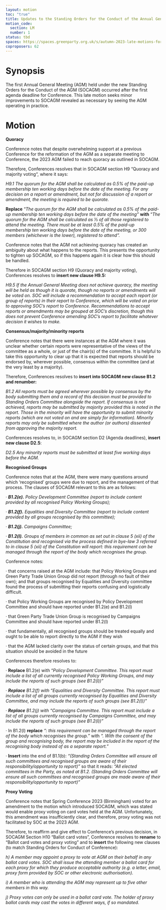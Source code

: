 ```yaml
---
layout: motion
toc: "true"
title: Updates to the Standing Orders for the Conduct of the Annual General Meeting
motion_code:
  section: LM
  number: 1
status: tbd
spaces: https://spaces.greenparty.org.uk/s/autumn-2023-late-motions-forum/post/post/view?id=11488
coproposers: 62
---
```

# S﻿ynopsis

The first Annual General Meeting (AGM) held under the new Standing Orders for the Conduct of the AGM (SOCAGM) occurred after the first agenda deadline for Conference. This late motion seeks minor improvements to SOCAGM revealed as necessary by seeing the AGM operating in practice.

# M﻿otion

**Quoracy**

Conference notes that despite overwhelming support at a previous Conference for the reformation of the AGM as a separate meeting to Conference, the 2023 AGM failed to reach quoracy as outlined in SOCAGM.

Therefore, Conferences resolves that in SOCAGM section H9 “Quoracy and majority voting“, where it says:

*H9.1 The quorum for the AGM shall be calculated as 0.5% of the paid-up membership ten working days before the date of the meeting. For any decision on a report or amendment, but not for discussion of a report or amendment, the meeting is required to be quorate.*

**Replace** “*The quorum for the AGM shall be calculated as 0.5% of the paid-up membership ten working days before the date of the meeting”* **with** “*The quorum for the AGM shall be calculated as ⅓ of all those registered to attend the meeting. There must be at least 0.5% of the paid-up membership ten working days before the date of the meeting, or 300 members (whichever is the lower), registered to attend”.*

Conference notes that the AGM not achieving quoracy has created an ambiguity about what happens to the reports. This presents the opportunity to tighten up SOCAGM, so if this happens again it is clear how this should be handled.

Therefore in SOCAGM section H9 (Quoracy and majority voting), Conferences resolves to **insert new clause H9.5:**

*H9.5 If the Annual General Meeting does not achieve quoracy, the meeting will be held as though it is quorate, though no reports or amendments will be voted on. SOC will include a recommendation to accept each report (or group of reports) in their report to Conference, which will be voted on prior to approving SOC’s report to Conference. Recommendations to accept reports or amendments may be grouped at SOC’s discretion, though this does not prevent Conference amending SOC’s report to facilitate whatever decision it wishes to make.*

**Consensus/majority/minority reports**

Conference notes that there were instances at the AGM where it was unclear whether certain reports were representative of the views of the committee as a whole, or just of the chair(s) of the committee. It is helpful to take this opportunity to clear up that it is expected that reports should be endorsed by, wherever possible, consensus within the committee (and at the very least by a majority).

Therefore, Conferences resolves to **insert into SOCAGM new clause B1.2 and renumber:**

*B1.2 All reports must be agreed wherever possible by consensus by the body submitting them and a record of this decision must be provided to Standing Orders Committee alongside the report. If consensus is not achieved, reports may be submitted by majority provided this is noted in the report. Those in the minority will have the opportunity to submit minority reports (which are not voted on and are simply for information). Minority reports may only be submitted where the author (or authors) dissented from approving the majority report.*

Conferences resolves to, in SOCAGM section D2 (Agenda deadlines), **insert new clause D2.5**:

*D2.5 Any minority reports must be submitted at least five working days before the AGM.*

**Recognised Groups**

Conference notes that at the AGM, there were many questions around which ‘recognised’ groups were due to report, and the management of that process. The clauses of SOCAGM relevant to this are as follows:

· ***B1.2(e).** Policy Development Committee (report to include content provided by all recognised Policy Working Groups);*

· ***B1.2(f).** Equalities and Diversity Committee (report to include content provided by all groups recognised by this committee);*

· ***B1.2(j).** Campaigns Committee;*

· ***B1.2(l).** Groups of members in common as set out in clause 5 (xii) of the Constitution and recognised via the process defined in bye-law 3 referred to in clause 5 (xii) of the Constitution will report: this requirement can be managed through the report of the body which recognises the group.*

Conference notes:

· that concerns raised at the AGM include: that Policy Working Groups and Green Party Trade Union Group did not report (through no fault of their own); and that groups recognised by Equalities and Diversity committee found the process of submitting their reports confusing and logistically difficult.

· that Policy Working Groups are recognised by Policy Development Committee and should have reported under B1.2(e) and B1.2(l)

· that Green Party Trade Union Group is recognised by Campaigns Committee and should have reported under B1.2(l)

· that fundamentally, all recognised groups should be treated equally and ought to be able to report directly to the AGM if they wish

· that the AGM lacked clarity over the status of certain groups, and that this situation should be avoided in the future

Conferences therefore resolves to:

· **Replace** B1.2(e) with “*Policy Development Committee. This report must include a list of all currently recognised Policy Working Groups, and may include the reports of such groups (see B1.2(l))”*

· ***Replace** B1.2(f) with “Equalities and Diversity Committee. This report must include a list of all groups currently recognised by Equalities and Diversity Committee, and may include the reports of such groups (see B1.2(l))”*

· ***Replace** B1.2(j) with “Campaigns Committee. This report must include a list of all groups currently recognised by Campaigns Committee, and may include the reports of such groups (see B1.2(l))”*

· In B1.2(l) **replace** *“: this requirement can be managed through the report of the body which recognises the group.”* with *“. With the consent of the group and recognising body, the report may be included in the report of the recognising body instead of as a separate report.”*

· **Insert** into the end of B1.1(b): *“(Standing Orders Committee will ensure all such committees and recognised groups are aware of their responsibility/opportunity to report)”* so that it reads: *“All elected committees in the Party, as noted at B1.2. (Standing Orders Committee will ensure all such committees and recognised groups are made aware of their responsibility/opportunity to report)”*

**Proxy Voting**

Conference notes that Spring Conference 2023 (Birmingham) voted for an amendment to the motion which introduced SOCAGM, which was stated would enable proxy voting on card votes held at the AGM. Unfortunately, this amendment was insufficiently clear, and therefore, proxy voting was not facilitated by SOC at the 2023 AGM.

Therefore, to reaffirm and give effect to Conference’s previous decision, in SOCAGM Section H10 “Ballot card votes”, Conference resolves to **rename** to “Ballot card votes and proxy voting” and to **insert** the following new clauses (to match Standing Orders for Conduct of Conference):

*h) A member may appoint a proxy to vote at AGM on their behalf in any ballot card votes. SOC shall issue the attending member a ballot card for each proxy for which they produce acceptable authority (e.g. a letter, email, proxy form provided by SOC or other electronic authorisation).*

*i) A member who is attending the AGM may represent up to five other members in this way.*

*j) Proxy votes can only be used in a ballot card vote. The holder of proxy ballot cards may cast the votes in different ways, if so mandated.*